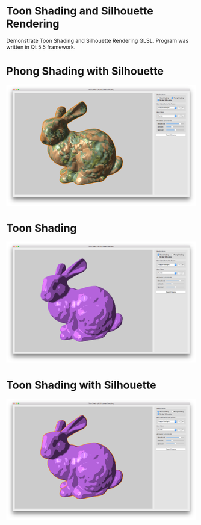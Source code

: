 # Toon Shading and Silhouette Rendering

Demonstrate Toon Shading and Silhouette Rendering GLSL. Program was written in Qt 5.5 framework.

# Phong Shading with Silhouette

![1](https://raw.githubusercontent.com/ttnghia/Silhouette/master/screenshots/phong_silhouette.png)

# Toon Shading

![2](https://raw.githubusercontent.com/ttnghia/Silhouette/master/screenshots/toon_shading.png)

# Toon Shading with Silhouette

![3](https://raw.githubusercontent.com/ttnghia/Silhouette/master/screenshots/toon_silhouette.png)

